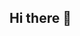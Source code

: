 ## Hi there 👋

<!--
Raven Devleopment Inc. is dedicated to low level, as well as high level development. 
Join https://discord.gg/MF8ZyZkrgV and DM me to join Raven Development Inc.
For some documentation of our API and projects, go to https://github.com/Raven-Development-Inc/Documentation or https://discord.com/channels/1007389047511064677/1007395604504248460
Func Facts: The founder of Raven is a complete idiot with -100 IQ(jk)
-->
